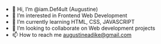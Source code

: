 - 👋 Hi, I’m @iam.Def4ult (Augustine)
- 👀 I’m interested in Frontend Web Development
- 🌱 I’m currently learning HTML, CSS, JAVASCRIPT
- 💞️ I’m looking to collaborate on Web development projects
- 📫 How to reach me augustineadike@gmail.com

<!---
Gus555782/Gus555782 is a ✨ special ✨ repository because its `README.md` (this file) appears on your GitHub profile.
You can click the Preview link to take a look at your changes.
--->
